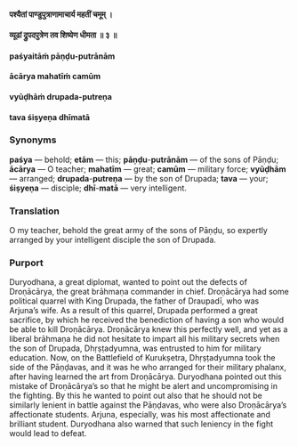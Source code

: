 #### पश्यैतां पाण्डुपुत्राणामाचार्य महतीं चमूम् ।
#### व्यूढां द्रुपदपुत्रेण तव शिष्येण धीमता ॥ ३ ॥

#### paśyaitāṁ pāṇḍu-putrānām
#### ācārya mahatīṁ camūm
#### vyūḍhāṁ drupada-putreṇa
#### tava śiṣyeṇa dhīmatā

### Synonyms

**paśya** — behold; **etām** — this; **pāṇḍu**-**putrānām** — of the sons of Pāṇḍu; **ācārya** — O teacher; **mahatīm** — great; **camūm** — military force; **vyūḍhām** — arranged; **drupada**-**putreṇa** — by the son of Drupada; **tava** — your; **śiṣyeṇa** — disciple; **dhī**-**matā** — very intelligent.

### Translation

O my teacher, behold the great army of the sons of Pāṇḍu, so expertly arranged by your intelligent disciple the son of Drupada.

### Purport

Duryodhana, a great diplomat, wanted to point out the defects of Droṇācārya, the great brāhmaṇa commander in chief. Droṇācārya had some political quarrel with King Drupada, the father of Draupadī, who was Arjuna’s wife. As a result of this quarrel, Drupada performed a great sacrifice, by which he received the benediction of having a son who would be able to kill Droṇācārya. Droṇācārya knew this perfectly well, and yet as a liberal brāhmaṇa he did not hesitate to impart all his military secrets when the son of Drupada, Dhṛṣṭadyumna, was entrusted to him for military education. Now, on the Battlefield of Kurukṣetra, Dhṛṣṭadyumna took the side of the Pāṇḍavas, and it was he who arranged for their military phalanx, after having learned the art from Droṇācārya. Duryodhana pointed out this mistake of Droṇācārya’s so that he might be alert and uncompromising in the fighting. By this he wanted to point out also that he should not be similarly lenient in battle against the Pāṇḍavas, who were also Droṇācārya’s affectionate students. Arjuna, especially, was his most affectionate and brilliant student. Duryodhana also warned that such leniency in the fight would lead to defeat.